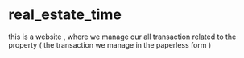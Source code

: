 # real_estate_time
this is a website , where we manage our all transaction related to the property ( the transaction we manage in the paperless form )
